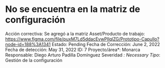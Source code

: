 # No se encuentra en la matriz de configuración

Acción correctiva: Se agregó a la matriz
Asset/Producto de trabajo: https://www.figma.com/file/puxM7Ld5ddacEvwPIlqlZG/Prototipo-Capullo?node-id=188%3A1341
Estado: Pending
Fecha de Corrección: June 2, 2022
Fecha de detección: May 31, 2022
ID: 7
Proyecto/área*: Monarca
Responsable: Diego Arturo Padilla Domínguez
Severidad *: Necessary
Tipo*: Gestión de la configuración